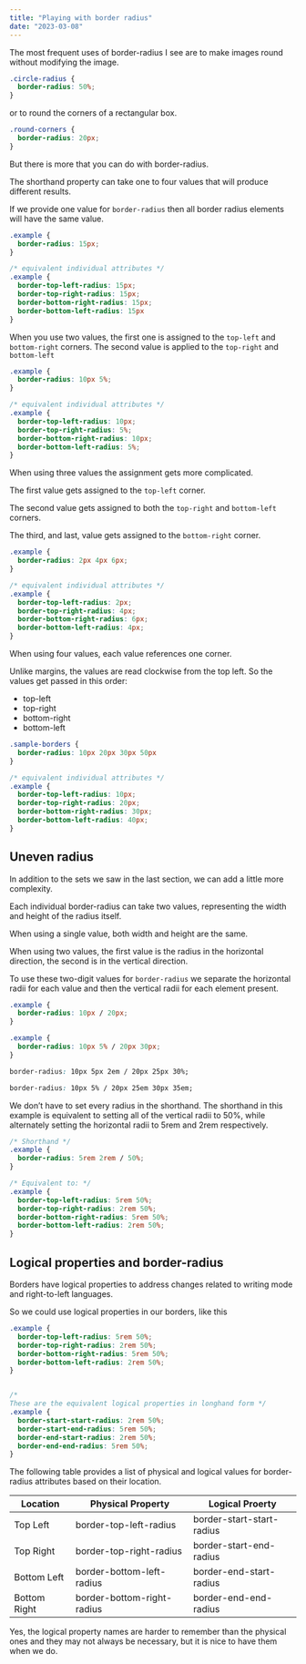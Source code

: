 ```yaml
---
title: "Playing with border radius"
date: "2023-03-08"
---
```


The most frequent uses of border-radius I see are to make images round without modifying the image.

```css
.circle-radius {
  border-radius: 50%;
}
```

or to round the corners of a rectangular box.

```css
.round-corners {
  border-radius: 20px;
}
```

But there is more that you can do with border-radius.

The shorthand property can take one to four values that will produce different results.

If we provide one value for `border-radius` then all border radius elements will have the same value.

```css
.example {
  border-radius: 15px;
}

/* equivalent individual attributes */
.example {
  border-top-left-radius: 15px;
  border-top-right-radius: 15px; 
  border-bottom-right-radius: 15px;
  border-bottom-left-radius: 15px
}
```

When you use two values, the first one is assigned to the `top-left` and `bottom-right` corners. The second value is applied to the `top-right` and `bottom-left`

```css
.example {
  border-radius: 10px 5%;
}

/* equivalent individual attributes */
.example {
  border-top-left-radius: 10px;
  border-top-right-radius: 5%; 
  border-bottom-right-radius: 10px;
  border-bottom-left-radius: 5%;
}
```

When using three values the assignment gets more complicated.

The first value gets assigned to the `top-left` corner.

The second value gets assigned to both the `top-right` and `bottom-left` corners.

The third, and last, value gets assigned to the `bottom-right` corner.

```css
.example {
  border-radius: 2px 4px 6px;
}

/* equivalent individual attributes */
.example {
  border-top-left-radius: 2px;
  border-top-right-radius: 4px; 
  border-bottom-right-radius: 6px;
  border-bottom-left-radius: 4px;
}
```

When using four values, each value references one corner.

Unlike margins, the values are read clockwise from the top left. So the values get passed in this order:

- top-left
- top-right
- bottom-right
- bottom-left

```css
.sample-borders {
  border-radius: 10px 20px 30px 50px
}

/* equivalent individual attributes */
.example {
  border-top-left-radius: 10px;
  border-top-right-radius: 20px; 
  border-bottom-right-radius: 30px;
  border-bottom-left-radius: 40px;
}
```

## Uneven radius

In addition to the sets we saw in the last section, we can add a little more complexity.

Each individual border-radius can take two values, representing the width and height of the radius itself.

When using a single value, both width and height are the same.

When using two values, the first value is the radius in the horizontal direction, the second is in the vertical direction.

To use these two-digit values for `border-radius` we separate the horizontal radii for each value and then the vertical radii for each element present.

```css
.example {
  border-radius: 10px / 20px;
}
```

```css
.example {
  border-radius: 10px 5% / 20px 30px;
}
```

```css
border-radius: 10px 5px 2em / 20px 25px 30%;
```

```css
border-radius: 10px 5% / 20px 25em 30px 35em;
```

We don’t have to set every radius in the shorthand. The shorthand in this example is equivalent to setting all of the vertical radii to 50%, while alternately setting the horizontal radii to 5rem and 2rem respectively.

```css
/* Shorthand */
.example {
  border-radius: 5rem 2rem / 50%;
}

/* Equivalent to: */
.example {
  border-top-left-radius: 5rem 50%;
  border-top-right-radius: 2rem 50%;
  border-bottom-right-radius: 5rem 50%;
  border-bottom-left-radius: 2rem 50%;
}
```

## Logical properties and border-radius

Borders have logical properties to address changes related to writing mode and right-to-left languages.

So we could use logical properties in our borders, like this

```css
.example {
  border-top-left-radius: 5rem 50%;
  border-top-right-radius: 2rem 50%;
  border-bottom-right-radius: 5rem 50%;
  border-bottom-left-radius: 2rem 50%;
}


/*
These are the equivalent logical properties in longhand form */
.example {
  border-start-start-radius: 2rem 50%;
  border-start-end-radius: 5rem 50%;
  border-end-start-radius: 2rem 50%;
  border-end-end-radius: 5rem 50%;
}
```

The following table provides a list of physical and logical values for border-radius attributes based on their location.

| Location | Physical Property | Logical Proerty |
| --- | --- | --- |
| Top Left | border-top-left-radius | border-start-start-radius |
| Top Right | border-top-right-radius | border-start-end-radius |
| Bottom Left | border-bottom-left-radius | border-end-start-radius |
| Bottom Right | border-bottom-right-radius | border-end-end-radius |

Yes, the logical property names are harder to remember than the physical ones and they may not always be necessary, but it is nice to have them when we do.
